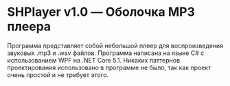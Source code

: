 # SHPlayer v1.0 — Оболочка MP3 плеера
Программа представляет собой небольшой плеер для воспроизведения звуковых .mp3 и .wav файлов. 
Программа написана на языке C# с использованием WPF на .NET Core 5.1. Никаких паттернов проектирования использовано в программе не было, так как проект очень простой и не требует этого.
